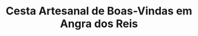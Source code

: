 ---
title: "Cesta Artesanal de Boas-Vindas em Angra dos Reis"
description: "Surpreenda com uma cesta artesanal de boas-vindas em Angra dos Reis. Cestas feitas à mão com itens acolhedores para quem acabou de chegar à cidade."
layout: "home.html"
permalink: "/cesta-artesanal-de-boasvindas-em-angra-dos-reis/"
---